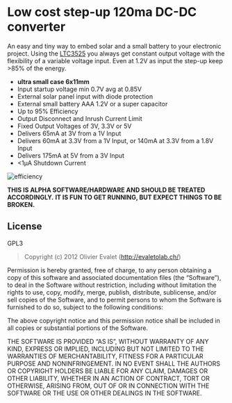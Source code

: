 # Low cost step-up 120ma DC-DC converter
An easy and tiny way to embed solar and a small battery to your electronic project.
Using the [LTC3525](http://www.linear.com/product/LTC3525) you always get constant output voltage with the flexibility of a variable voltage input. Even at 1.2V as input the step-up keep >85% of the energy.

* **ultra small case 6x11mm**
* Input startup voltage min 0.7V avg at 0.85V
* External solar panel input with diode protection
* External small battery AAA 1.2V or a super capacitor
* Up to 95% Efficiency
* Output Disconnect and Inrush Current Limit
* Fixed Output Voltages of 3V, 3.3V or 5V
* Delivers 65mA at 3V from a 1V Input
* Delivers 60mA at 3.3V from a 1V Input, or 140mA at 3.3V from a 1.8V Input
* Delivers 175mA at 5V from a 3V Input
* <1μA Shutdown Current

![efficiency](http://cds.linear.com/image/6470.png) 



**THIS IS ALPHA SOFTWARE/HARDWARE AND SHOULD BE TREATED ACCORDINGLY.**
**IT IS FUN TO GET RUNNING, BUT EXPECT THINGS TO BE BROKEN.**
 
## License
GPL3
> Copyright (c) 2012 Olivier Evalet (http://evaletolab.ch/)

Permission is hereby granted, free of charge, to any person obtaining a copy
of this software and associated documentation files (the “Software”), to deal
in the Software without restriction, including without limitation the rights
to use, copy, modify, merge, publish, distribute, sublicense, and/or sell
copies of the Software, and to permit persons to whom the Software is
furnished to do so, subject to the following conditions:

The above copyright notice and this permission notice shall be included in
all copies or substantial portions of the Software.

THE SOFTWARE IS PROVIDED “AS IS”, WITHOUT WARRANTY OF ANY KIND, EXPRESS OR
IMPLIED, INCLUDING BUT NOT LIMITED TO THE WARRANTIES OF MERCHANTABILITY,
FITNESS FOR A PARTICULAR PURPOSE AND NONINFRINGEMENT. IN NO EVENT SHALL THE
AUTHORS OR COPYRIGHT HOLDERS BE LIABLE FOR ANY CLAIM, DAMAGES OR OTHER
LIABILITY, WHETHER IN AN ACTION OF CONTRACT, TORT OR OTHERWISE, ARISING FROM,
OUT OF OR IN CONNECTION WITH THE SOFTWARE OR THE USE OR OTHER DEALINGS IN
THE SOFTWARE.

